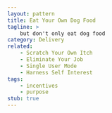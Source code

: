 ```yaml
---
layout: pattern
title: Eat Your Own Dog Food
tagline: >
    but don't only eat dog food
category: Delivery
related:
    - Scratch Your Own Itch
    - Eliminate Your Job
    - Single User Mode
    - Harness Self Interest
tags:
    - incentives
    - purpose
stub: true
---
```

